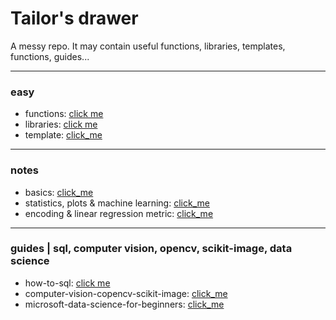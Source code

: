 # Tailor's drawer

A messy repo. It may contain useful functions, libraries, templates, functions, guides...

______________________
### **easy**
* functions: [click me](https://github.com/isi-mube/tailor-s-drawer/blob/main/easy/functions.py)
* libraries: [click me](https://github.com/isi-mube/tailor-s-drawer/blob/main/How-To-SQL.ipynb)
* template: [click_me](https://github.com/isi-mube/tailor-s-drawer/blob/main/data_template.ipynb)

______________________
### **notes**
* basics: [click_me](https://github.com/isi-mube/tailor-s-drawer/blob/main/notes/Week1%20-%20Notes%20-%20IMB.ipynb)
* statistics, plots & machine learning: [click_me](https://github.com/isi-mube/tailor-s-drawer/blob/main/notes/Week1%20-%20Notes%20-%20IMB.ipynb)
* encoding & linear regression metric: [click_me](https://github.com/isi-mube/tailor-s-drawer/blob/main/notes/Week2%20-%20Notes%20-%20IMB.ipynb)

______________________
### **guides** | sql, computer vision, opencv, scikit-image, data science
* how-to-sql: [click me](https://github.com/isi-mube/tailor-s-drawer/blob/main/How-To-SQL.ipynb)
* computer-vision-copencv-scikit-image: [click_me](https://github.com/isi-mube/tailor-s-drawer/blob/main/ComputerVision/lines_edges_and_colors.ipynb)
* microsoft-data-science-for-beginners: [click_me](https://github.com/isi-mube/tailor-s-drawer/tree/main/Data-Science-For-Beginners)
